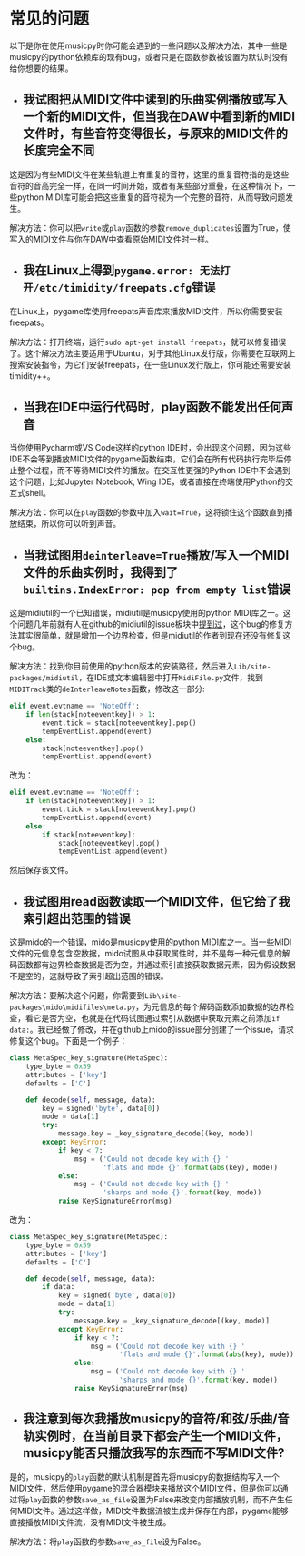 # 常见的问题

以下是你在使用musicpy时你可能会遇到的一些问题以及解决方法，其中一些是musicpy的python依赖库的现有bug，或者只是在函数参数被设置为默认时没有给你想要的结果。

* ## 我试图把从MIDI文件中读到的乐曲实例播放或写入一个新的MIDI文件，但当我在DAW中看到新的MIDI文件时，有些音符变得很长，与原来的MIDI文件的长度完全不同

这是因为有些MIDI文件在某些轨道上有重复的音符，这里的重复音符指的是这些音符的音高完全一样，在同一时间开始，或者有某些部分重叠，在这种情况下，一些python MIDI库可能会把这些重复的音符视为一个完整的音符，从而导致问题发生。

解决方法：你可以把`write`或`play`函数的参数`remove_duplicates`设置为True，使写入的MIDI文件与你在DAW中查看原始MIDI文件时一样。

* ## 我在Linux上得到`pygame.error: 无法打开/etc/timidity/freepats.cfg`错误
在Linux上，pygame库使用freepats声音库来播放MIDI文件，所以你需要安装freepats。

解决方法：打开终端，运行`sudo apt-get install freepats`，就可以修复错误了。这个解决方法主要适用于Ubuntu，对于其他Linux发行版，你需要在互联网上搜索安装指令，为它们安装freepats，在一些Linux发行版上，你可能还需要安装timidity++。

* ## 当我在IDE中运行代码时，play函数不能发出任何声音
当你使用Pycharm或VS Code这样的python IDE时，会出现这个问题，因为这些IDE不会等到播放MIDI文件的pygame函数结束，它们会在所有代码执行完毕后停止整个过程，而不等待MIDI文件的播放。在交互性更强的Python IDE中不会遇到这个问题，比如Jupyter Notebook, Wing IDE，或者直接在终端使用Python的交互式shell。

解决方法：你可以在`play`函数的参数中加入`wait=True`，这将锁住这个函数直到播放结束，所以你可以听到声音。

* ## 当我试图用`deinterleave=True`播放/写入一个MIDI文件的乐曲实例时，我得到了`builtins.IndexError: pop from empty list`错误
这是midiutil的一个已知错误，midiutil是musicpy使用的python MIDI库之一。这个问题几年前就有人在github的midiutil的issue板块中[提到过](https://github.com/MarkCWirt/MIDIUtil/issues/24)，这个bug的修复方法其实很简单，就是增加一个边界检查，但是midiutil的作者到现在还没有修复这个bug。

解决方法：找到你目前使用的python版本的安装路径，然后进入`Lib/site-packages/midiutil`，在IDE或文本编辑器中打开`MidiFile.py`文件，找到`MIDITrack`类的`deInterleaveNotes`函数，修改这一部分:
```python
elif event.evtname == 'NoteOff':
    if len(stack[noteeventkey]) > 1:
        event.tick = stack[noteeventkey].pop()
        tempEventList.append(event)
    else:
        stack[noteeventkey].pop()
        tempEventList.append(event)
```
改为：
```python
elif event.evtname == 'NoteOff':
    if len(stack[noteeventkey]) > 1:
        event.tick = stack[noteeventkey].pop()
        tempEventList.append(event)
    else:
        if stack[noteeventkey]:
            stack[noteeventkey].pop()
            tempEventList.append(event)
```
然后保存该文件。

* ## 我试图用read函数读取一个MIDI文件，但它给了我索引超出范围的错误
这是mido的一个错误，mido是musicpy使用的python MIDI库之一。当一些MIDI文件的元信息包含空数据，mido试图从中获取属性时，并不是每一种元信息的解码函数都有边界检查数据是否为空，并通过索引直接获取数据元素，因为假设数据不是空的，这就导致了索引超出范围的错误。

解决方法：要解决这个问题，你需要到`Lib\site-packages\mido\midifiles\meta.py`，为元信息的每个解码函数添加数据的边界检查，看它是否为空，也就是在代码试图通过索引从数据中获取元素之前添加`if data:`。我已经做了修改，并在github上mido的issue部分创建了一个issue，请求修复这个bug。下面是一个例子：
```python
class MetaSpec_key_signature(MetaSpec):
    type_byte = 0x59
    attributes = ['key']
    defaults = ['C']

    def decode(self, message, data):
        key = signed('byte', data[0])
        mode = data[1]
        try:
            message.key = _key_signature_decode[(key, mode)]
        except KeyError:
            if key < 7:
                msg = ('Could not decode key with {} '
                       'flats and mode {}'.format(abs(key), mode))
            else:
                msg = ('Could not decode key with {} '
                       'sharps and mode {}'.format(key, mode))
            raise KeySignatureError(msg)
```
改为：
```python
class MetaSpec_key_signature(MetaSpec):
    type_byte = 0x59
    attributes = ['key']
    defaults = ['C']

    def decode(self, message, data):
        if data:
            key = signed('byte', data[0])
            mode = data[1]
            try:
                message.key = _key_signature_decode[(key, mode)]
            except KeyError:
                if key < 7:
                    msg = ('Could not decode key with {} '
                           'flats and mode {}'.format(abs(key), mode))
                else:
                    msg = ('Could not decode key with {} '
                           'sharps and mode {}'.format(key, mode))
                raise KeySignatureError(msg)
```

* ## 我注意到每次我播放musicpy的音符/和弦/乐曲/音轨实例时，在当前目录下都会产生一个MIDI文件，musicpy能否只播放我写的东西而不写MIDI文件?
是的，musicpy的`play`函数的默认机制是首先将musicpy的数据结构写入一个MIDI文件，然后使用pygame的混合器模块来播放这个MIDI文件，但是你可以通过将`play`函数的参数`save_as_file`设置为False来改变内部播放机制，而不产生任何MIDI文件。通过这样做，MIDI文件数据流被生成并保存在内部，pygame能够直接播放MIDI文件流，没有MIDI文件被生成。

解决方法：将`play`函数的参数`save_as_file`设为False。
